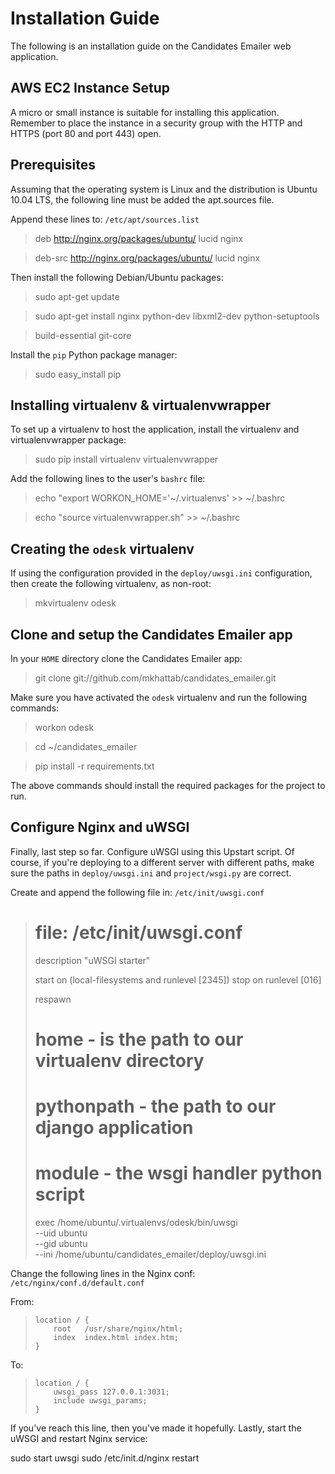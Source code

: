 Installation Guide
==================

The following is an installation guide on the
Candidates Emailer web application.

AWS EC2 Instance Setup
----------------------

A micro or small instance is suitable for installing this
application. Remember to place the instance in a security group with
the HTTP and HTTPS (port 80 and port 443) open.


Prerequisites
-------------

Assuming that the operating system is Linux and the distribution is
Ubuntu 10.04 LTS, the following line must be added the apt.sources
file.

Append these lines to: `/etc/apt/sources.list`

> deb http://nginx.org/packages/ubuntu/ lucid nginx

> deb-src http://nginx.org/packages/ubuntu/ lucid nginx

Then install the following Debian/Ubuntu packages:

> sudo apt-get update

> sudo apt-get install nginx python-dev libxml2-dev python-setuptools

> build-essential git-core

Install the `pip` Python package manager:

> sudo easy_install pip


Installing virtualenv & virtualenvwrapper
-----------------------------------------

To set up a virtualenv to host the application, install the virtualenv
and virtualenvwrapper package:

> sudo pip install virtualenv virtualenvwrapper

Add the following lines to the user's `bashrc` file:

> echo "export WORKON_HOME='~/.virtualenvs' >> ~/.bashrc

> echo "source virtualenvwrapper.sh" >> ~/.bashrc


Creating the `odesk` virtualenv
-------------------------------

If using the configuration provided in the `deploy/uwsgi.ini`
configuration, then create the following virtualenv, as non-root:

> mkvirtualenv odesk


Clone and setup the Candidates Emailer app
------------------------------------------

In your `HOME` directory clone the Candidates Emailer app:

> git clone git://github.com/mkhattab/candidates_emailer.git


Make sure you have activated the `odesk` virtualenv and run the
following commands:

> workon odesk

> cd ~/candidates_emailer

> pip install -r requirements.txt


The above commands should install the required packages for the
project to run.


Configure Nginx and uWSGI
-------------------------

Finally, last step so far. Configure uWSGI using this Upstart
script. Of course, if you're deploying to a different server with
different paths, make sure the paths in `deploy/uwsgi.ini` and
`project/wsgi.py` are correct.


Create and append the following file in: `/etc/init/uwsgi.conf`

>    # file: /etc/init/uwsgi.conf
>    description "uWSGI starter"
>     
>    start on (local-filesystems and runlevel [2345])
>    stop on runlevel [016]
>     
>    respawn
>     
>    # home - is the path to our virtualenv directory
>    # pythonpath - the path to our django application
>    # module - the wsgi handler python script
>     
>    exec /home/ubuntu/.virtualenvs/odesk/bin/uwsgi \
>    --uid ubuntu \
>    --gid ubuntu \
>    --ini /home/ubuntu/candidates_emailer/deploy/uwsgi.ini

Change the following lines in the Nginx conf:
`/etc/nginx/conf.d/default.conf`

From:

>     location / {
>         root   /usr/share/nginx/html;
>         index  index.html index.htm;
>     }


To:

>     location / {
>         uwsgi_pass 127.0.0.1:3031;
>         include uwsgi_params;
>     }


If you've reach this line, then you've made it hopefully. Lastly,
start the uWSGI and restart Nginx service:

sudo start uwsgi
sudo /etc/init.d/nginx restart


